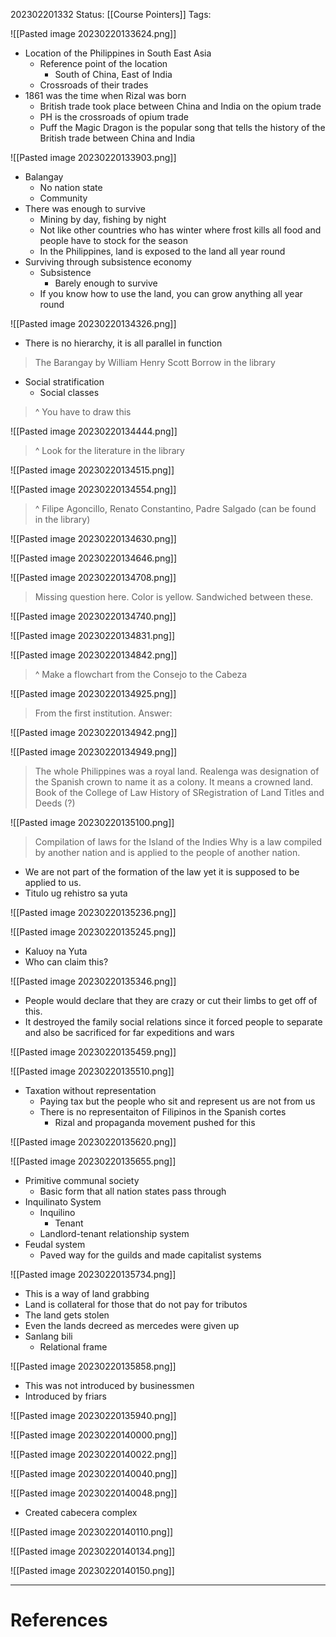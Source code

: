 202302201332
Status: [[Course Pointers]]
Tags:

![[Pasted image 20230220133624.png]]

- Location of the Philippines in South East Asia
	- Reference point of the location 
		- South of China, East of India 
	- Crossroads of their trades 
- 1861 was the time when Rizal was born 
	- British trade took place  between China and India on the opium trade 
	- PH is the crossroads of opium trade 
	- Puff the Magic Dragon is the popular song that tells the history of the British trade between China and India

![[Pasted image 20230220133903.png]]
- Balangay
	- No nation state
	- Community 
- There was enough to survive
	- Mining by day, fishing by night 
	- Not like other countries who has winter where frost kills all food and people have to stock for the season 
	- In the Philippines, land is exposed to the land all year round 
- Surviving through subsistence economy
	- Subsistence
		- Barely enough to survive 
	- If you know how to use the land, you can grow anything all year round 

![[Pasted image 20230220134326.png]]

- There is no hierarchy, it is all parallel in function

> The Barangay by William Henry Scott
> Borrow in the library 

- Social stratification
	- Social classes 

> ^ You have to draw this 

![[Pasted image 20230220134444.png]]

> ^ Look for the literature in the library 

![[Pasted image 20230220134515.png]]

![[Pasted image 20230220134554.png]]

> ^ Filipe Agoncillo, Renato Constantino, Padre Salgado (can be found in the library)

![[Pasted image 20230220134630.png]]

![[Pasted image 20230220134646.png]]

![[Pasted image 20230220134708.png]]

> Missing question here. Color is yellow. Sandwiched between these. 

![[Pasted image 20230220134740.png]]

![[Pasted image 20230220134831.png]]

![[Pasted image 20230220134842.png]]

> ^ Make a flowchart from the Consejo to the Cabeza

![[Pasted image 20230220134925.png]]

> From the first institution. 
> Answer: 

![[Pasted image 20230220134942.png]]

![[Pasted image 20230220134949.png]]

> The whole Philippines was a royal land. Realenga was designation of the Spanish crown to name it as a colony. It means a crowned land. 
> Book of the College of Law History of SRegistration of Land Titles and Deeds (?)

![[Pasted image 20230220135100.png]]

> Compilation of laws for the Island of the Indies 
> Why  is a law compiled by  another nation and is  applied to the people of another nation. 

- We are not part of the formation of the law yet it is supposed to be applied to us. 
- Titulo ug rehistro sa yuta 

![[Pasted image 20230220135236.png]]

![[Pasted image 20230220135245.png]]

- Kaluoy na Yuta 
- Who can claim this? 

![[Pasted image 20230220135346.png]]

- People would declare that they are crazy or cut their limbs to get off of this.
- It destroyed the family social relations since it forced people to separate and also be sacrificed for far expeditions and wars 

![[Pasted image 20230220135459.png]]

![[Pasted image 20230220135510.png]]

- Taxation without representation
	- Paying tax but the people who sit and represent us are not from us
	- There is no representaiton of Filipinos in the Spanish cortes
		- Rizal and propaganda movement pushed for this 

![[Pasted image 20230220135620.png]]

![[Pasted image 20230220135655.png]]

- Primitive communal society 
	- Basic form that all nation states pass through 
- Inquilinato System
	- Inquilino
		- Tenant
	- Landlord-tenant relationship system 
- Feudal system
	- Paved way for the guilds and made capitalist systems 

![[Pasted image 20230220135734.png]]

- This is a way of land grabbing
- Land is collateral for those that do not pay for tributos 
- The land gets stolen 
- Even the lands decreed as mercedes were given up 
- Sanlang bili
	- Relational frame 

![[Pasted image 20230220135858.png]]

- This was not introduced by businessmen
- Introduced by friars

![[Pasted image 20230220135940.png]]

![[Pasted image 20230220140000.png]]

![[Pasted image 20230220140022.png]]

![[Pasted image 20230220140040.png]]

![[Pasted image 20230220140048.png]]

- Created cabecera complex 

![[Pasted image 20230220140110.png]]

![[Pasted image 20230220140134.png]]

![[Pasted image 20230220140150.png]]



---
# References
